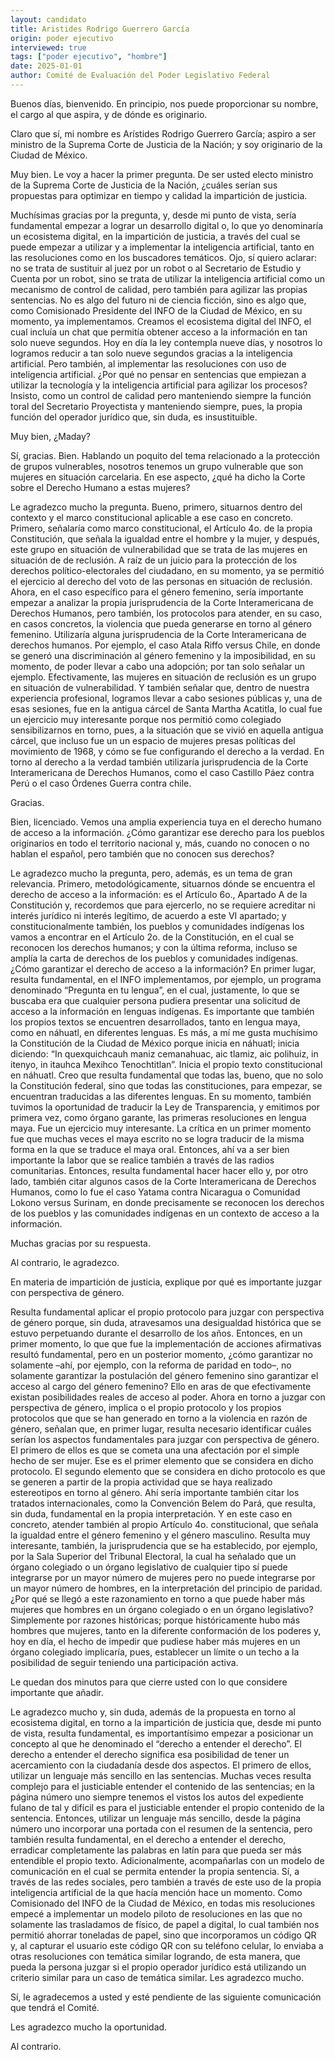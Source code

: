 ```yaml
---
layout: candidato
title: Aristides Rodrigo Guerrero García
origin: poder ejecutivo
interviewed: true
tags: ["poder ejecutivo", "hombre"]
date: 2025-01-01
author: Comité de Evaluación del Poder Legislativo Federal
---
```


Buenos días, bienvenido. En principio, nos puede proporcionar su nombre, el cargo al que aspira, y de dónde es originario.

Claro que sí, mi nombre es Arístides Rodrigo Guerrero García; aspiro a ser ministro de la Suprema Corte de Justicia de la Nación; y soy originario de la Ciudad de México.

Muy bien. Le voy a hacer la primer pregunta. De ser usted electo ministro de la Suprema Corte de Justicia de la Nación, ¿cuáles serían sus propuestas para optimizar en tiempo y calidad la impartición de justicia.

Muchísimas gracias por la pregunta, y, desde mi punto de vista, sería fundamental empezar a lograr un desarrollo digital o, lo que yo denominaría un ecosistema digital, en la impartición de justicia, a través del cual se puede empezar a utilizar y a implementar la inteligencia artificial, tanto en las resoluciones como en los buscadores temáticos. Ojo, sí quiero aclarar: no se trata de sustituir al juez por un robot o al Secretario de Estudio y Cuenta por un robot, sino se trata de utilizar la inteligencia artificial como un mecanismo de control de calidad, pero también para agilizar las propias sentencias. No es algo del futuro ni de ciencia ficción, sino es algo que, como Comisionado Presidente del INFO de la Ciudad de México, en su momento, ya implementamos. Creamos el ecosistema digital del INFO, el cual incluía un chat que permitía obtener acceso a la información en tan solo nueve segundos. Hoy en día la ley contempla nueve días, y nosotros lo logramos reducir a tan solo nueve segundos gracias a la inteligencia artificial. Pero también, al implementar las resoluciones con uso de inteligencia artificial. ¿Por qué no pensar en sentencias que empiezan a utilizar la tecnología y la inteligencia artificial para agilizar los procesos? Insisto, como un control de calidad pero manteniendo siempre la función toral del Secretario Proyectista y manteniendo siempre, pues, la propia función del operador jurídico que, sin duda, es insustituible.

Muy bien, ¿Maday?

Sí, gracias. Bien. Hablando un poquito del tema relacionado a la protección de grupos vulnerables, nosotros tenemos un grupo vulnerable que son mujeres en situación carcelaria. En ese aspecto, ¿qué ha dicho la Corte sobre el Derecho Humano a estas mujeres?

Le agradezco mucho la pregunta. Bueno, primero, situarnos dentro del contexto y el marco constitucional aplicable a ese caso en concreto. Primero, señalaría como marco constitucional, el Artículo 4o. de la propia Constitución, que señala la igualdad entre el hombre y la mujer, y después, este grupo en situación de vulnerabilidad que se trata de las mujeres en situación de de reclusión. A raíz de un juicio para la protección de los derechos político-electorales del ciudadano, en su momento, ya se permitió el ejercicio al derecho del voto de las personas en situación de reclusión. Ahora, en el caso específico para el género femenino, sería importante empezar a analizar la propia jurisprudencia de la Corte Interamericana de Derechos Humanos, pero también, los protocolos para atender, en su caso, en casos concretos, la violencia que pueda generarse en torno al género femenino. Utilizaría alguna jurisprudencia de la Corte Interamericana de derechos humanos. Por ejemplo, el caso Atala Riffo versus Chile, en donde se generó una discriminación al género femenino y la imposibilidad, en su momento, de poder llevar a cabo una adopción; por tan solo señalar un ejemplo. Efectivamente, las mujeres en situación de reclusión es un grupo en situación de vulnerabilidad. Y también señalar que, dentro de nuestra experiencia profesional, logramos llevar a cabo sesiones públicas y, una de esas sesiones, fue en la antigua cárcel de Santa Martha Acatitla, lo cual fue un ejercicio muy interesante porque nos permitió como colegiado sensibilizarnos en torno, pues, a la situación que se vivió en aquella antigua cárcel, que incluso fue un un espacio de mujeres presas políticas del movimiento de 1968, y cómo se fue configurando el derecho a la verdad. En torno al derecho a la verdad también utilizaría jurisprudencia de la Corte Interamericana de Derechos Humanos, como el caso Castillo Páez contra Perú o el caso Órdenes Guerra contra chile.

Gracias.

Bien, licenciado. Vemos una amplia experiencia tuya en el derecho humano de acceso a la información. ¿Cómo garantizar ese derecho para los pueblos originarios en todo el territorio nacional y, más, cuando no conocen o no hablan el español, pero también que no conocen sus derechos?

Le agradezco mucho la pregunta, pero, además, es un tema de gran relevancia. Primero, metodológicamente, situarnos dónde se encuentra el derecho de acceso a la información: es el Artículo 6o., Apartado A de la Constitución y, recordemos que para ejercerlo, no se requiere acreditar ni interés jurídico ni interés legítimo, de acuerdo a este VI apartado; y constitucionalmente también, los pueblos y comunidades indígenas los vamos a encontrar en el Artículo 2o. de la Constitución, en el cual se reconocen los derechos humanos; y con la última reforma, incluso se amplía la carta de derechos de los pueblos y comunidades indígenas. ¿Cómo garantizar el derecho de acceso a la información? En primer lugar, resulta fundamental, en el INFO implementamos, por ejemplo, un programa denominado “Pregunta en tu lengua”, en el cual, justamente, lo que se buscaba era que cualquier persona pudiera presentar una solicitud de acceso a la información en lenguas indígenas. Es importante que también los propios textos se encuentren desarrollados, tanto en lengua maya, como en náhuatl, en diferentes lenguas. Es más, a mí me gusta muchísimo la Constitución de la Ciudad de México porque inicia en náhuatl; inicia diciendo: “In quexquichcauh maniz cemanahuac, aic tlamiz, aic polihuiz, in itenyo, in itauhca Mexihco Tenochtitlan”. Inicia el propio texto constitucional en náhuatl. Creo que resulta fundamental que todas las, bueno, que no solo la Constitución federal, sino que todas las constituciones, para empezar, se encuentran traducidas a las diferentes lenguas. En su momento, también tuvimos la oportunidad de traducir la Ley de Transparencia, y emitimos por primera vez, como órgano garante, las primeras resoluciones en lengua maya. Fue un ejercicio muy interesante. La crítica en un primer momento fue que muchas veces el maya escrito no se logra traducir de la misma forma en la que se traduce el maya oral. Entonces, ahí va a ser bien importante la labor que se realice también a través de las radios comunitarias. Entonces, resulta fundamental hacer hacer ello y, por otro lado, también citar algunos casos de la Corte Interamericana de Derechos Humanos, como lo fue el caso Yatama contra Nicaragua o Comunidad Lokono versus Surinam, en donde precisamente se reconocen los derechos de los pueblos y las comunidades indígenas en un contexto de acceso a la información.

Muchas gracias por su respuesta.

Al contrario, le agradezco.

En materia de impartición de justicia, explique por qué es importante juzgar con perspectiva de género.

Resulta fundamental aplicar el propio protocolo para juzgar con perspectiva de género porque, sin duda, atravesamos una desigualdad histórica que se estuvo perpetuando durante el desarrollo de los años. Entonces, en un primer momento, lo que que fue la implementación de acciones afirmativas resultó fundamental, pero en un posterior momento, ¿cómo garantizar no solamente –ahí, por ejemplo, con la reforma de paridad en todo–, no solamente garantizar la postulación del género femenino sino garantizar el acceso al cargo del género femenino? Ello en aras de que efectivamente existan posibilidades reales de acceso al poder. Ahora en torno a juzgar con perspectiva de género, implica o el propio protocolo y los propios protocolos que que se han generado en torno a la violencia en razón de género, señalan que, en primer lugar, resulta necesario identificar cuáles serían los aspectos fundamentales para juzgar con perspectiva de género. El primero de ellos es que se cometa una una afectación por el simple hecho de ser mujer. Ese es el primer elemento que se considera en dicho protocolo. El segundo elemento que se considera en dicho protocolo es que se generen a partir de la propia actividad que se haya realizado estereotipos en torno al género. Ahí sería importante también citar los tratados internacionales, como la Convención Belem do Pará, que resulta, sin duda, fundamental en la propia interpretación. Y en este caso en concreto, atender también al propio Artículo 4o. constitucional, que señala la igualdad entre el género femenino y el género masculino. Resulta muy interesante, también, la jurisprudencia que se ha establecido, por ejemplo, por la Sala Superior del Tribunal Electoral, la cual ha señalado que un órgano colegiado o un órgano legislativo de cualquier tipo sí puede integrarse por un mayor número de mujeres pero no puede integrarse por un mayor número de hombres, en la interpretación del principio de paridad. ¿Por qué se llegó a este razonamiento en torno a que puede haber más mujeres que hombres en un órgano colegiado o en un órgano legislativo? Simplemente por razones históricas; porque históricamente hubo más hombres que mujeres, tanto en la diferente conformación de los poderes y, hoy en día, el hecho de impedir que pudiese haber más mujeres en un órgano colegiado implicaría, pues, establecer un límite o un techo a la posibilidad de seguir teniendo una participación activa.

Le quedan dos minutos para que cierre usted con lo que considere importante que añadir.

Le agradezco mucho y, sin duda, además de la propuesta en torno al ecosistema digital, en torno a la impartición de justicia que, desde mi punto de vista, resulta fundamental, es importantísimo empezar a posicionar un concepto al que he denominado el “derecho a entender el derecho”. El derecho a entender el derecho significa esa posibilidad de tener un acercamiento con la ciudadanía desde dos aspectos. El primero de ellos, utilizar un lenguaje más sencillo en las sentencias. Muchas veces resulta complejo para el justiciable entender el contenido de las sentencias; en la página número uno siempre tenemos el vistos los autos del expediente fulano de tal y difícil es para el justiciable entender el propio contenido de la sentencia. Entonces, utilizar un lenguaje más sencillo, desde la página número uno incorporar una portada con el resumen de la sentencia, pero también resulta fundamental, en el derecho a entender el derecho, erradicar completamente las palabras en latín para que pueda ser más entendible el propio texto. Adicionalmente, acompañarlas con un modelo de comunicación en el cual se permita entender la propia sentencia. Sí, a través de las redes sociales, pero también a través de este uso de la propia inteligencia artificial de la que hacía mención hace un momento. Como Comisionado del INFO de la Ciudad de México, en todas mis resoluciones empecé a implementar un modelo piloto de resoluciones en las que no solamente las trasladamos de físico, de papel a digital, lo cual también nos permitió ahorrar toneladas de papel, sino que incorporamos un código QR y, al capturar el usuario este código QR con su teléfono celular, lo enviaba a otras resoluciones con temática similar logrando, de esta manera, que pueda la persona juzgar si el propio operador jurídico está utilizando un criterio similar para un caso de temática similar. Les agradezco mucho.

Sí, le agradecemos a usted y esté pendiente de las siguiente comunicación que tendrá el Comité.

Les agradezco mucho la oportunidad.

Al contrario.

